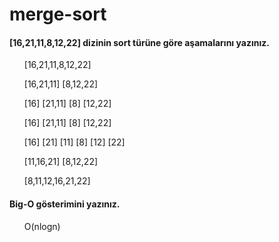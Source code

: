 # merge-sort

<h4> [16,21,11,8,12,22] dizinin sort türüne göre aşamalarını yazınız. </h4>
 <ul> [16,21,11,8,12,22] </ul>
 <ul> [16,21,11] [8,12,22] </ul>
 <ul> [16] [21,11] [8] [12,22] </ul>
 <ul> [16] [21,11] [8] [12,22] </ul>
 <ul> [16] [21] [11] [8] [12] [22] </ul>
 <ul> [11,16,21] [8,12,22] </ul>
 <ul> [8,11,12,16,21,22] </ul>


<h4> Big-O gösterimini yazınız. </h4>
 <ul>O(nlogn)</ul>
